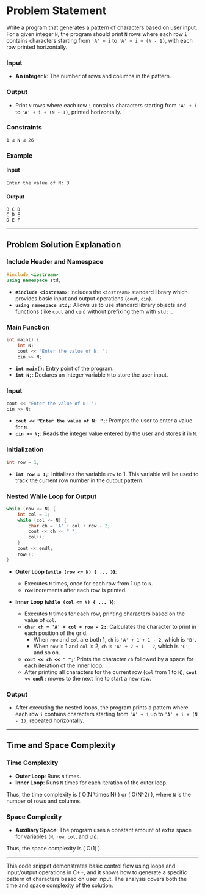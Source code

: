 # Problem Statement

Write a program that generates a pattern of characters based on user input. For a given integer `N`, the program should print `N` rows where each row `i` contains characters starting from `'A' + i` to `'A' + i + (N - 1)`, with each row printed horizontally.

### Input

- **An integer `N`**: The number of rows and columns in the pattern.

### Output

- Print `N` rows where each row `i` contains characters starting from `'A' + i` to `'A' + i + (N - 1)`, printed horizontally.

### Constraints

`1 ≤ N ≤ 26`

### Example

#### Input
```
Enter the value of N: 3
```

#### Output
```
B C D 
C D E 
D E F
``` 

---

## Problem Solution Explanation

### Include Header and Namespace

```cpp
#include <iostream>
using namespace std;
```

- **`#include <iostream>`**: Includes the `<iostream>` standard library which provides basic input and output operations (`cout`, `cin`).
- **`using namespace std;`**: Allows us to use standard library objects and functions (like `cout` and `cin`) without prefixing them with `std::`.

### Main Function

```cpp
int main() {
    int N;
    cout << "Enter the value of N: ";
    cin >> N;
```

- **`int main()`**: Entry point of the program.
- **`int N;`**: Declares an integer variable `N` to store the user input.

### Input

```cpp
cout << "Enter the value of N: ";
cin >> N;
```

- **`cout << "Enter the value of N: ";`**: Prompts the user to enter a value for `N`.
- **`cin >> N;`**: Reads the integer value entered by the user and stores it in `N`.

### Initialization

```cpp
int row = 1;
```

- **`int row = 1;`**: Initializes the variable `row` to 1. This variable will be used to track the current row number in the output pattern.

### Nested While Loop for Output

```cpp
while (row <= N) {
    int col = 1;
    while (col <= N) {
        char ch = 'A' + col + row - 2;
        cout << ch << " ";
        col++;
    }
    cout << endl;
    row++;
}
```

- **Outer Loop (`while (row <= N) { ... }`)**:
    - Executes `N` times, once for each row from 1 up to `N`.
    - **`row`** increments after each row is printed.

- **Inner Loop (`while (col <= N) { ... }`)**:
    - Executes `N` times for each row, printing characters based on the value of `col`.
    - **`char ch = 'A' + col + row - 2;`**: Calculates the character to print in each position of the grid.
        - When `row` and `col` are both 1, `ch` is `'A' + 1 + 1 - 2`, which is `'B'`.
        - When `row` is 1 and `col` is 2, `ch` is `'A' + 2 + 1 - 2`, which is `'C'`, and so on.
    - **`cout << ch << " ";`**: Prints the character `ch` followed by a space for each iteration of the inner loop.
    - After printing all characters for the current row (`col` from 1 to `N`), **`cout << endl;`** moves to the next line to start a new row.

### Output

- After executing the nested loops, the program prints a pattern where each row `i` contains characters starting from `'A' + i` up to `'A' + i + (N - 1)`, repeated horizontally.

---

## Time and Space Complexity

### Time Complexity

- **Outer Loop**: Runs `N` times.
- **Inner Loop**: Runs `N` times for each iteration of the outer loop.

Thus, the time complexity is \( O(N \times N) \) or \( O(N^2) \), where `N` is the number of rows and columns.

### Space Complexity

- **Auxiliary Space**: The program uses a constant amount of extra space for variables (`N`, `row`, `col`, and `ch`).

Thus, the space complexity is \( O(1) \).

---

This code snippet demonstrates basic control flow using loops and input/output operations in C++, and it shows how to generate a specific pattern of characters based on user input. The analysis covers both the time and space complexity of the solution.
